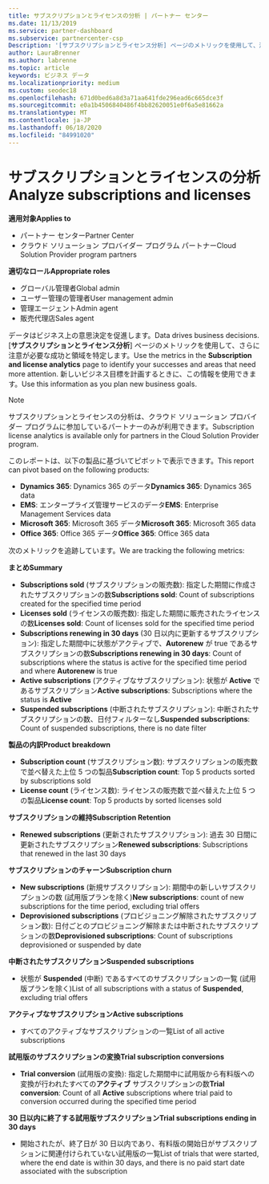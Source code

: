 ```yaml
---
title: サブスクリプションとライセンスの分析 | パートナー センター
ms.date: 11/13/2019
ms.service: partner-dashboard
ms.subservice: partnercenter-csp
Description: '[サブスクリプションとライセンス分析] ページのメトリックを使用して、注意が必要な成功と領域を特定する方法について説明します。'
author: LauraBrenner
ms.author: labrenne
ms.topic: article
keywords: ビジネス データ
ms.localizationpriority: medium
ms.custom: seodec18
ms.openlocfilehash: 671d0bed6a8d3a71aa641fde296ead6c665dce3f
ms.sourcegitcommit: e0a1b4506840486f4bb82620051e0f6a5e81662a
ms.translationtype: MT
ms.contentlocale: ja-JP
ms.lasthandoff: 06/18/2020
ms.locfileid: "84991020"
---
```

# <a name="analyze-subscriptions-and-licenses"></a><span data-ttu-id="924d8-104">サブスクリプションとライセンスの分析</span><span class="sxs-lookup"><span data-stu-id="924d8-104">Analyze subscriptions and licenses</span></span> 

<span data-ttu-id="924d8-105">**適用対象**</span><span class="sxs-lookup"><span data-stu-id="924d8-105">**Applies to**</span></span>

- <span data-ttu-id="924d8-106">パートナー センター</span><span class="sxs-lookup"><span data-stu-id="924d8-106">Partner Center</span></span>
- <span data-ttu-id="924d8-107">クラウド ソリューション プロバイダー プログラム パートナー</span><span class="sxs-lookup"><span data-stu-id="924d8-107">Cloud Solution Provider program partners</span></span>

<span data-ttu-id="924d8-108">**適切なロール**</span><span class="sxs-lookup"><span data-stu-id="924d8-108">**Appropriate roles**</span></span>

- <span data-ttu-id="924d8-109">グローバル管理者</span><span class="sxs-lookup"><span data-stu-id="924d8-109">Global admin</span></span>
- <span data-ttu-id="924d8-110">ユーザー管理の管理者</span><span class="sxs-lookup"><span data-stu-id="924d8-110">User management admin</span></span>
- <span data-ttu-id="924d8-111">管理エージェント</span><span class="sxs-lookup"><span data-stu-id="924d8-111">Admin agent</span></span>
- <span data-ttu-id="924d8-112">販売代理店</span><span class="sxs-lookup"><span data-stu-id="924d8-112">Sales agent</span></span>

<span data-ttu-id="924d8-113">データはビジネス上の意思決定を促進します。</span><span class="sxs-lookup"><span data-stu-id="924d8-113">Data drives business decisions.</span></span> <span data-ttu-id="924d8-114">[**サブスクリプションとライセンス分析**] ページのメトリックを使用して、さらに注意が必要な成功と領域を特定します。</span><span class="sxs-lookup"><span data-stu-id="924d8-114">Use the metrics in the **Subscription and license analytics** page to identify your successes and areas that need more attention.</span></span> <span data-ttu-id="924d8-115">新しいビジネス目標を計画するときに、この情報を使用できます。</span><span class="sxs-lookup"><span data-stu-id="924d8-115">Use this information as you plan new business goals.</span></span>

> [!NOTE]
> <span data-ttu-id="924d8-116">サブスクリプションとライセンスの分析は、クラウド ソリューション プロバイダー プログラムに参加しているパートナーのみが利用できます。</span><span class="sxs-lookup"><span data-stu-id="924d8-116">Subscription license analytics is available only for partners in the Cloud Solution Provider program.</span></span>


<span data-ttu-id="924d8-117">このレポートは、以下の製品に基づいてピボットで表示できます。</span><span class="sxs-lookup"><span data-stu-id="924d8-117">This report can pivot based on the following products:</span></span>

 - <span data-ttu-id="924d8-118">**Dynamics 365**: Dynamics 365 のデータ</span><span class="sxs-lookup"><span data-stu-id="924d8-118">**Dynamics 365**: Dynamics 365 data</span></span>  
 - <span data-ttu-id="924d8-119">**EMS**: エンタープライズ管理サービスのデータ</span><span class="sxs-lookup"><span data-stu-id="924d8-119">**EMS**: Enterprise Management Services data</span></span>  
 - <span data-ttu-id="924d8-120">**Microsoft 365**: Microsoft 365 データ</span><span class="sxs-lookup"><span data-stu-id="924d8-120">**Microsoft 365**: Microsoft 365 data</span></span>  
 - <span data-ttu-id="924d8-121">**Office 365**: Office 365 データ</span><span class="sxs-lookup"><span data-stu-id="924d8-121">**Office 365**: Office 365 data</span></span>  


<span data-ttu-id="924d8-122">次のメトリックを追跡しています。</span><span class="sxs-lookup"><span data-stu-id="924d8-122">We are tracking the following metrics:</span></span>

<span data-ttu-id="924d8-123">**まとめ**</span><span class="sxs-lookup"><span data-stu-id="924d8-123">**Summary**</span></span>  
 - <span data-ttu-id="924d8-124">**Subscriptions sold** (サブスクリプションの販売数): 指定した期間に作成されたサブスクリプションの数</span><span class="sxs-lookup"><span data-stu-id="924d8-124">**Subscriptions sold**: Count of subscriptions created for the specified time period</span></span>  
 - <span data-ttu-id="924d8-125">**Licenses sold** (ライセンスの販売数): 指定した期間に販売されたライセンスの数</span><span class="sxs-lookup"><span data-stu-id="924d8-125">**Licenses sold**: Count of licenses sold for the specified time period</span></span>   
 - <span data-ttu-id="924d8-126">**Subscriptions renewing in 30 days** (30 日以内に更新するサブスクリプション): 指定した期間中に状態がアクティブで、**Autorenew** が true であるサブスクリプションの数</span><span class="sxs-lookup"><span data-stu-id="924d8-126">**Subscriptions renewing in 30 days**: Count of subscriptions where the status is active for the specified time period and where **Autorenew** is true</span></span>
 - <span data-ttu-id="924d8-127">**Active subscriptions** (アクティブなサブスクリプション): 状態が **Active** であるサブスクリプション</span><span class="sxs-lookup"><span data-stu-id="924d8-127">**Active subscriptions**: Subscriptions where the status is **Active**</span></span>  
 - <span data-ttu-id="924d8-128">**Suspended subscriptions** (中断されたサブスクリプション): 中断されたサブスクリプションの数、日付フィルターなし</span><span class="sxs-lookup"><span data-stu-id="924d8-128">**Suspended subscriptions**: Count of suspended subscriptions, there is no date filter</span></span>  

<span data-ttu-id="924d8-129">**製品の内訳**</span><span class="sxs-lookup"><span data-stu-id="924d8-129">**Product breakdown**</span></span>  
 - <span data-ttu-id="924d8-130">**Subscription count** (サブスクリプション数): サブスクリプションの販売数で並べ替えた上位 5 つの製品</span><span class="sxs-lookup"><span data-stu-id="924d8-130">**Subscription count**: Top 5 products sorted by subscriptions sold</span></span>  
 - <span data-ttu-id="924d8-131">**License count** (ライセンス数): ライセンスの販売数で並べ替えた上位 5 つの製品</span><span class="sxs-lookup"><span data-stu-id="924d8-131">**License count**: Top 5 products by sorted licenses sold</span></span>

<span data-ttu-id="924d8-132">**サブスクリプションの維持**</span><span class="sxs-lookup"><span data-stu-id="924d8-132">**Subscription Retention**</span></span>
 - <span data-ttu-id="924d8-133">**Renewed subscriptions** (更新されたサブスクリプション): 過去 30 日間に更新されたサブスクリプション</span><span class="sxs-lookup"><span data-stu-id="924d8-133">**Renewed subscriptions**: Subscriptions that renewed in the last 30 days</span></span>  

<span data-ttu-id="924d8-134">**サブスクリプションのチャーン**</span><span class="sxs-lookup"><span data-stu-id="924d8-134">**Subscription churn**</span></span>  
 - <span data-ttu-id="924d8-135">**New subscriptions** (新規サブスクリプション): 期間中の新しいサブスクリプションの数 (試用版プランを除く)</span><span class="sxs-lookup"><span data-stu-id="924d8-135">**New subscriptions**: count of new subscriptions for the time period, excluding trial offers</span></span>  
 - <span data-ttu-id="924d8-136">**Deprovisioned subscriptions** (プロビジョニング解除されたサブスクリプション数): 日付ごとのプロビジョニング解除または中断されたサブスクリプションの数</span><span class="sxs-lookup"><span data-stu-id="924d8-136">**Deprovisioned subscriptions**: Count of subscriptions deprovisioned or suspended by date</span></span>  

<span data-ttu-id="924d8-137">**中断されたサブスクリプション**</span><span class="sxs-lookup"><span data-stu-id="924d8-137">**Suspended subscriptions**</span></span>  
 - <span data-ttu-id="924d8-138">状態が **Suspended** (中断) であるすべてのサブスクリプションの一覧 (試用版プランを除く)</span><span class="sxs-lookup"><span data-stu-id="924d8-138">List of all subscriptions with a status of **Suspended**, excluding trial offers</span></span>  
  
<span data-ttu-id="924d8-139">**アクティブなサブスクリプション**</span><span class="sxs-lookup"><span data-stu-id="924d8-139">**Active subscriptions**</span></span>
 - <span data-ttu-id="924d8-140">すべてのアクティブなサブスクリプションの一覧</span><span class="sxs-lookup"><span data-stu-id="924d8-140">List of all active subscriptions</span></span>  

<span data-ttu-id="924d8-141">**試用版のサブスクリプションの変換**</span><span class="sxs-lookup"><span data-stu-id="924d8-141">**Trial subscription conversions**</span></span>  
 - <span data-ttu-id="924d8-142">**Trial conversion** (試用版の変換): 指定した期間中に試用版から有料版への変換が行われたすべての**アクティブ** サブスクリプションの数</span><span class="sxs-lookup"><span data-stu-id="924d8-142">**Trial conversion**: Count of all **Active** subscriptions where trial paid to conversion occurred during the specified time period</span></span>  

<span data-ttu-id="924d8-143">**30 日以内に終了する試用版サブスクリプション**</span><span class="sxs-lookup"><span data-stu-id="924d8-143">**Trial subscriptions ending in 30 days**</span></span>  
 - <span data-ttu-id="924d8-144">開始されたが、終了日が 30 日以内であり、有料版の開始日がサブスクリプションに関連付けられていない試用版の一覧</span><span class="sxs-lookup"><span data-stu-id="924d8-144">List of trials that were started, where the end date is within 30 days, and there is no paid start date associated with the subscription</span></span>  

  